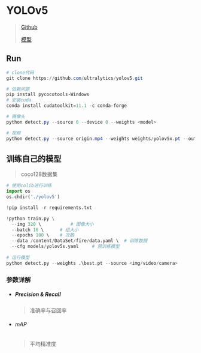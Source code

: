 <!-- 
title: A1-YOLOv5
sort: 
--> 

# YOLOv5

> [Github](https://github.com/ultralytics/yolov5)
>
> [模型](https://github.com/ultralytics/yolov5/releases)

## Run

```powershell
# clone代码
git clone https://github.com/ultralytics/yolov5.git

# 依赖问题
pip install pycocotools-Windows
# 安装cuda
conda install cudatoolkit=11.1 -c conda-forge

# 摄像头
python detect.py --source 0 --device 0 --weights <model>

# 视频
python detect.py --source origin.mp4 --weights weights/yolov5x.pt --output.mp4
```

## 训练自己的模型

> coco128数据集

```python
# 使用colib进行训练
import os
os.chdir('./yolov5')

!pip install -r requirements.txt

!python train.py \
  --img 320 \			# 图像大小
  --batch 16 \		# 组大小
  --epochs 100 \	# 次数
  --data /content/DataSet/fire/data.yaml \	# 训练数据
  --cfg models/yolov5s.yaml		# 预训练模型
    
# 运行模型
python detect.py --weights .\best.pt --source <img/video/camera>
```

### 参数详解

- ##### Precision & Recall

  > 准确率与召回率

- ###### mAP

  > 平均精准度